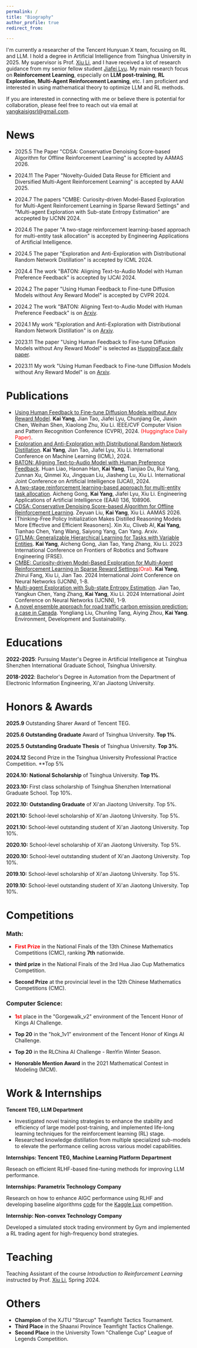```yaml
---
permalink: /
title: "Biography"
author_profile: true
redirect_from: 

---
```


I'm currently a researcher of the Tencent Hunyuan X team, focusing on RL and LLM. I hold a degree in Artificial Intelligence from Tsinghua University in 2025. My supervisor is Prof. [Xiu Li](https://scholar.google.com/citations?user=Xrh1OIUAAAAJ&hl=en), and I have received a lot of research guidance from my senior fellow student [Jiafei Lyu](https://dmksjfl.github.io/). My main research focus on **Reinforcement Learning**, especially on **LLM post-training**, **RL Exploration**, **Multi-Agent Reinforcement Learning**, etc. I am proficient and interested in using mathematical theory to optimize LLM and RL methods.

If you are interested in connecting with me or believe there is potential for collaboration, please feel free to reach out via email at [yangkaisigsrl@gmail.com](mailto:yangkaisigsrl@gmail.com).

News
=====
- 2025.5 The Paper "CDSA: Conservative Denoising Score-based Algorithm for Offline Reinforcement Learning" is accepted by AAMAS 2026.

- 2024.11 The Paper "Novelty-Guided Data Reuse for Efficient and Diversified Multi-Agent Reinforcement Learning" is accepted by AAAI 2025.

- 2024.7 The papers "CMBE: Curiosity-driven Model-Based Exploration for Multi-Agent Reinforcement Learning in Sparse Reward Settings" and "Multi-agent Exploration with Sub-state Entropy Estimation" are accpepted by IJCNN 2024.

- 2024.6 The paper "A two-stage reinforcement learning-based approach for multi-entity task allocation" is accepted by Engineering Applications of Artificial Intelligence.

- 2024.5 The paper "Exploration and Anti-Exploration with Distributional Random Network Distillation" is accepted by ICML 2024.

- 2024.4 The work "BATON: Aligning Text-to-Audio Model with Human Preference Feedback" is accepted by IJCAI 2024.

- 2024.2 The paper "Using Human Feedback to Fine-tune Diffusion Models without Any Reward Model" is accepted by CVPR 2024.

- 2024.2 The work "BATON: Aligning Text-to-Audio Model with Human Preference Feedback" is on [Arxiv](https://arxiv.org/abs/2402.00744).

- 2024.1 My work "Exploration and Anti-Exploration with Distributional Random Network Distillation" is on [Arxiv](https://arxiv.org/abs/2401.09750).

- 2023.11 The paper "Using Human Feedback to Fine-tune Diffusion Models without Any Reward Model" is selected as [HuggingFace daily paper](https://huggingface.co/papers/2311.13231).

- 2023.11 My work "Using Human Feedback to Fine-tune Diffusion Models without Any Reward Model" is on [Arxiv](https://arxiv.org/abs/2311.13231).

Publications
======
- [Using Human Feedback to Fine-tune Diffusion Models without Any Reward Model](https://openaccess.thecvf.com/content/CVPR2024/html/Yang_Using_Human_Feedback_to_Fine-tune_Diffusion_Models_without_Any_Reward_CVPR_2024_paper.html). **Kai Yang**, Jian Tao, Jiafei Lyu, Chunjiang Ge, Jiaxin Chen, Weihan Shen, Xiaolong Zhu, Xiu Li. IEEE/CVF Computer Vision and Pattern Recognition Conference (CVPR), 2024. <font color="red">(Huggingface Daily Paper)</font>.
- [Exploration and Anti-Exploration with Distributional Random Network Distillation](https://arxiv.org/abs/2401.09750). **Kai Yang**, Jian Tao, Jiafei Lyu, Xiu Li. International Conference on Machine Learning (ICML), 2024.
- [BATON: Aligning Text-to-Audio Model with Human Preference Feedback](https://arxiv.org/abs/2402.00744). Huan Liao, Haonan Han, **Kai Yang**, Tianjiao Du, Rui Yang, Zunnan Xu, Qinmei Xu, Jingquan Liu, Jiasheng Lu, Xiu Li. International Joint Conference on Artificial Intelligence (IJCAI), 2024.
- [A two-stage reinforcement learning-based approach for multi-entity task allocation](https://www.sciencedirect.com/science/article/abs/pii/S0952197624010649). Aicheng Gong, **Kai Yang**, Jiafei Lyu, Xiu Li. Engineering Applications of Artificial Intelligence (EAAI) 136, 108906.
- [CDSA: Conservative Denoising Score-based Algorithm for Offline Reinforcement Learning](https://arxiv.org/pdf/2406.07541). Zeyuan Liu, **Kai Yang**, Xiu Li. AAMAS 2026.
- [Thinking-Free Policy Initialization Makes Distilled Reasoning Models More Effective and Efficient Reasoners]. Xin Xu, Cliveb AI, **Kai Yang**, Tianhao Chen, Yang Wang, Saiyong Yang, Can Yang. Arxiv.
- [GTLMA: Generalizable Hierarchical Learning for Tasks with Variable Entities](). **Kai Yang**, Aicheng Gong, Jian Tao, Yang Zhang, Xiu Li. 2023 International Conference on Frontiers of Robotics and Software Engineering (FRSE).
- [CMBE: Curiosity-driven Model-Based Exploration for Multi-Agent Reinforcement Learning in Sparse Reward Settings](https://ieeexplore.ieee.org/abstract/document/10650769/)<font color="red">(Oral)</font>. **Kai Yang**, Zhirui Fang, Xiu Li, Jian Tao. 2024 International Joint Conference on Neural Networks (IJCNN), 1-8.
- [Multi-agent Exploration with Sub-state Entropy Estimation](https://ieeexplore.ieee.org/abstract/document/10649966/). Jian Tao, Yangkun Chen, Yang Zhang, **Kai Yang**, Xiu Li. 2024 International Joint Conference on Neural Networks (IJCNN), 1-9.
- [A novel ensemble approach for road traffic carbon emission prediction: a case in Canada](https://link.springer.com/article/10.1007/s10668-024-04561-1). Yongliang Liu, Chunling Tang, Aiying Zhou, **Kai Yang**. Environment, Development and Sustainability.
  
Educations
======

**2022-2025**: Pursuing Master's Degree in Artificial Intelligence at Tsinghua Shenzhen International Graduate School, Tsinghua University.

**2018-2022**: Bachelor's Degree in Automation from the Department of Electronic Information Engineering, Xi'an Jiaotong University.

Honors & Awards
======
**2025.9** Outstanding Sharer Award of Tencent TEG.

**2025.6** **Outstanding Graduate​** Award of Tsinghua University​​. **Top 1%**.

**2025.5** **​​Outstanding Graduate Thesis** of Tsinghua University​​. **Top 3%**.

**2024.12** Second Prize in the Tsinghua University Professional Practice Competition. **Top 5%

**2024.10:** **National Scholarship** of Tsinghua University. **Top 1%**.

**2023.10:** First class scholarship of Tsinghua Shenzhen International Graduate School. Top 10%.

**2022.10:** **Outstanding Graduate** of Xi'an Jiaotong University. Top 5%.

**2021.10:** School-level scholarship of Xi'an Jiaotong University. Top 5%.

**2021.10:** School-level outstanding student of Xi'an Jiaotong University. Top 10%.

**2020.10:** School-level scholarship of Xi'an Jiaotong University. Top 5%.

**2020.10:** School-level outstanding student of Xi'an Jiaotong University. Top 10%.

**2019.10:** School-level scholarship of Xi'an Jiaotong University. Top 5%.

**2019.10:** School-level outstanding student of Xi'an Jiaotong University. Top 10%.

Competitions
======

### Math:

- **<font color="red">First Prize</font>** in the National Finals of the 13th Chinese Mathematics Competitions (CMC), ranking **7th** nationwide.

- **third prize** in the National Finals of the 3rd Hua Jiao Cup Mathematics Competition.

- **Second Prize** at the provincial level in the 12th Chinese Mathematics Competitions (CMC).


### Computer Science:

- **<font color="red">1st</font>** place in the "Gorgewalk_v2" environment of the Tencent Honor of Kings AI Challenge.

- **Top 20** in the "hok_1v1" environment of the Tencent Honor of Kings AI Challenge.

- **Top 20** in the RLChina AI Challenge - RenYin Winter Season.

- **Honorable Mention Award** in the 2021 Mathematical Contest in Modeling (MCM).

Work & Internships
======
**Tencent TEG, LLM Department**
- Investigated novel training strategies to enhance the stability and efficiency of large model post-training, and implemented life-long learning techniques for the reinforcement learning (RL) stage.
- Researched knowledge distillation from multiple specialized sub-models to elevate the performance ceiling across various model capabilities.

**Internships: Tencent TEG, Machine Learning Platform Department**

Reseach on efficient RLHF-based fine-tuning methods for improving LLM performance.

**Internships: Parametrix Technology Company**

Research on how to enhance AIGC performance using RLHF and developing baseline algorithms [code](https://github.com/RoboEden/Luxai-s2-Baseline?tab=readme-ov-file) for the [Kaggle Lux](https://www.kaggle.com/competitions/lux-ai-season-2-neurips-stage-2) competition.

**Internship: Non-convex Technology Company**

Developed a simulated stock trading environment by Gym and implemented a RL trading agent for high-frequency bond strategies.

Teaching
====

Teaching Assistant of the course *Introduction to Reinforcement Learning* instructed by Prof. [Xiu Li](https://scholar.google.com/citations?user=Xrh1OIUAAAAJ&hl=en), Spring 2024.

Others
====
- **Champion** of the XJTU "Starcup" Teamfight Tactics Tournament.
- **Third Place** in the Shaanxi Province Teamfight Tactics Challenge.​
- **Second Place** in the University Town "Challenge Cup" League of Legends Competition.​

  
<script type="text/javascript" src="//rf.revolvermaps.com/0/0/8.js?i=581m307h0ja&amp;m=7&amp;c=ff00ff&amp;cr1=ffffff&amp;f=arial&amp;l=33" async="async"></script>
